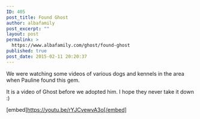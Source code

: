 ```yaml
---
ID: 405
post_title: Found Ghost
author: albafamily
post_excerpt: ""
layout: post
permalink: >
  https://www.albafamily.com/ghost/found-ghost
published: true
post_date: 2015-02-11 20:20:37
---
```

We were watching some videos of various dogs and kennels in the area when Pauline found this gem.

It is a video of Ghost before we adopted him. I hope they never take it down :)

[embed]https://youtu.be/rYJCvewvA3o[/embed]